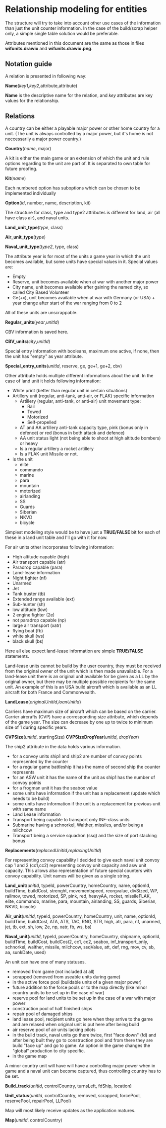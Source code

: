 # Relationship modeling for entities

The structure will try to take into account other use cases of the information than just the unit counter information.
In the case of the build/scrap helper only, a simple single table solution would be preferable.

Attributes mentioned in this document are the same as those in files **wifunits.drawio** and **wifunits.drawio.png**.

## Notation guide

A relation is presented in following way:

**Name**(_key1_,_key2_,attribute,attribute)

**Name** is the descriptive name for the relation, and _key_ attributes are key values for the relationship.

## Relations

A country can be either a playable major power or other home country for a unit. (The unit is always controlled by a major power, but it's home is not neccessarily a major power country.)

**Country**(_name_, major)

A kit is either the main game or an extension of which the unit and rule options regarding to the unit are part of. It is separated to own table for future proofing.

**Kit**(_name_)

Each numbered option has suboptions which can be chosen to be implemented individually

**Option**(_id_, number, name, description, kit)

The structure for class, type and type2 attributes is different for land, air (all have class air), and naval units.

**Land\_unit\_type**(_type_, class)

**Air\_unit\_type**(_type_)

**Naval\_unit\_type**(_type2_, type, class)

The attribute year is for most of the units a game year in which the unit becomes available, but some units have special values in it. 
Special values are:

* Empty
* Reserve, unit becomes available when at war with another major power
* City name, unit becomes available after gaining the named city, so called City Based Volunteer
* Ge(+x), unit becomes available when at war with Germany (or USA) + year change after start of the war ranging from 0 to 2

All of these units are unscrappable. 

**Regular\_units**(_year_,_unitId_)

CBV information is saved here.

**CBV\_units**(_city_,_unitId_)

Special entry information with booleans, maximum one active, if none, then the unit has "empty" as year attribute.

**Special\_entry\_units**(_unitId_, reserve, ge, ge+1, ge+2, cbv)

Other attribute holds multiple different informations about the unit. In the case of land unit it holds following information:

* White print (better than regular unit in certain situations)
* Artillery unit (regular, anti-tank, anti-air, or FLAK) specific information
  * Artillery (regular, anti-tank, or anti-air) unit movement type:
    * Rail
    * Towed
    * Motorized
    * Self-propelled
  * AT and AA artillery anti-tank capacity type, pink (bonus only in defence) or red (bonus in both attack and defence)
  * AA unit status light (not being able to shoot at high altitude bombers) or heavy
  * Is a regular artillery a rocket artillery
  * Is a FLAK unit Missile or not.
* Is the unit
  * elite
  * commando
  * marine  
  * para
  * mountain
  * motorized
  * airlanding
  * SS
  * Guards
  * Siberian
  * NKVD
  * bicycle

Simplest modeling style would be to have just a **TRUE/FALSE** bit for each of these in a land unit table and I'll go with it for now.

For air units other incorporates following information:

* High altitude capable (high)
* Air transport capable (atr)
* Paradrop capable (para)
* Land-lease information
* Night fighter (nf)
* Unarmed
* Jet
* Tank buster (tb)
* Extended range available (ext)
* Sub-hunter (sh)
* low altitude (low)
* 2 engine fighter (2e)
* not paradrop capable (np)
* large air transport (xatr)
* flying boat (fb)
* white skull (ws)
* black skull (bs)
  
Here all else expect land-lease information are simple **TRUE/FALSE** statements.

Land-lease units cannot be build by the user country, they must be received from the original owner of the unit which is then made unavailable. For a land-lease unit there is an original unit available for be given as a LL by the original owner, but there may be multiple possible recipients for the same unit. An example of this is an USA build aircraft which is available as an LL aircraft for both France and Commonwealth.

**LandLease**(_originalUnitId_,_loanUnitId_)

Carriers have maximum size of aircraft which can be based on the carrier. Carrier aircrafts (CVP) have a corresponding size attribute, which depends of the game year. The size can decrease by one up to twice to minimum size of 1 during specific years.

**CVPSize**(_unitId_, startingSize)
**CVPSizeDropYear**(_unitId_, _dropYear_)

The ship2 attribute in the data holds various information. 

* for a convoy units ship1 and ship2 are number of convoy points represented by the counter
* for a regular game battleship it has the name of second ship the counter represents
* for an ASW unit it has the name of the unit as ship1 has the number of convoy points
* for a frogman unit it has the seabox value
* some units have information if the unit has a replacement (update which needs to be build)
* some units have information if the unit is a replacement for previous unit with same name
* Land Lease information
* Transport being capable to transport only INF-class units
* Submarine having a schnorkel, Walther, missiles, and/or being a milchcow
* Transport being a service squadron (ssq) and the size of port stacking bonus

**Replacements**(_replacedUnitId_,_replacingUnitId_)

For representing convoy capability I decided to give each naval unit convoy cap 1 and 2 (cc1,cc2) representing convoy unit capacity and asw unit capacity. This allows also representation of future special counters with convoy capability.
Unit names will be given as a single string.
  
**Land\_unit**(_unitId_, typeId, powerCountry, homeCountry, name, optionId, buildTime, buildCost, strenght, movementspeed, reorgvalue, divSized, WP, railmov, towed, motorized, SP, pink, red,  heavyAA, rocket, missileFLAK, elite, commando, marine, para, mountain, airlanding, SS, guards, Siberian, NKVD, bicycle)

**Air\_unit**(_unitId_, typeId, powerCountry, homeCountry, unit, name, optionId, buildTime, buildCost, ATA, ATS, TAC, RNG, STR, high, atr, para, nf, unarmed, jet, tb, ext, sh, low, 2e, np, xatr, fb, ws, bs)

**Naval\_unit**(_unitId_, typeId, powerCountry, homeCountry, shipname, optionId, buildTime, buildCost, buildCost2, cc1, cc2, seabox, inf_transport_only, schnorkel, walther, missile, milchcow, ssqValue, att, def, rng, mov, cv, sb, aa, sunkDate, used)

An unit can have one of many statuses.

* removed from game (not included at all)
* scrapped (removed from useable units during game)
* in the active force pool (buildable units of a given major power)
* future addition to the force pools or to the map directly (like minor country units to be set up in the case of war)
* reserve pool for land units to be set up in the case of a war with major power
* construction pool of half finished ships
* repair pool of damaged ships
* land lease pool, recipient units go here when they arrive to the game and are relased when original unit is put here after being build
* air reserve pool of air units lacking pilots
* in the build track, naval units go there twice, first "face down" (fd) and after being built they go to construction pool and from there they are build "face up" and go to game. An option in the game changes the "global" production to city specific.
* in the game map

A minor country unit will have will have a controlling major power when in game and a naval unit can become captured, thus controlling country has to be set.

**Build\_track**(_unitId_, controlCountry, turnsLeft, fdShip, location)

**Unit\_status**(_unitId_, controlCountry, removed, scrapped, forcePool, reservePool, repairPool, LLPool)

Map will most likely receive updates as the application matures.

**Map**(_unitId_, controlCountry)

